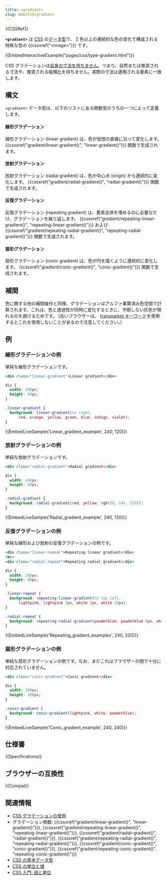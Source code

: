 ```yaml
---
title: <gradient>
slug: Web/CSS/gradient
---
```


{{CSSRef}}

**`<gradient>`** は [CSS](/ja/docs/Web/CSS) の[データ型](/ja/docs/Web/CSS/CSS_Types)で、 2 色以上の連続的な色の変化で構成される特殊な型の {{cssxref("&lt;image&gt;")}} です。

{{EmbedInteractiveExample("pages/css/type-gradient.html")}}

CSS グラデーションは[自身の寸法を持ちません](/ja/docs/Web/CSS/image#description)。つまり、自然または推奨される寸法や、推奨される縦横比を持ちません。実際の寸法は適用される要素に一致します。

## 構文

`<gradient>` データ型は、以下のリストにある関数型のうちの一つによって定義します。

#### 線形グラデーション

線形グラデーション (linear gradient) は、色が仮想の直線に沿って変化します。 {{cssxref("gradient/linear-gradient()", "linear-gradient()")}} 関数で生成されます。

#### 放射グラデーション

放射グラデーション (radial gradient) は、色が中心点 (origin) から連続的に変化します。 {{cssxref("gradient/radial-gradient()", "radial-gradient()")}} 関数で生成されます。

#### 反復グラデーション

反復グラデーション (repeating gradient) は、要素全体を埋めるのに必要なだけ、グラデーションを繰り返します。 {{cssxref("gradient/repeating-linear-gradient()", "repeating-linear-gradient()")}} および {{cssxref("gradient/repeating-radial-gradient()", "repeating-radial-gradient()")}} 関数で生成されます。

#### 扇形グラデーション

扇形グラデーション (conic gradient) は、色が円を描くように連続的に変化します。 {{cssxref("gradient/conic-gradient()", "conic-gradient()")}} 関数で生成されます。

## 補間

色に関する他の補間操作と同様、グラデーションはアルファ乗算済み色空間で計算されます。これは、色と透過性が同時に変化するときに、予期しない灰色が現れるのを避けるためです。 (古いブラウザーは、 [transparent キーワード](/ja/docs/Web/CSS/color_value#transparent_keyword)を使用するとこれを使用しないことがあるので注意してください。)

## 例

<h3 id="Linear_gradient_example">線形グラデーションの例</h3>

単純な線形グラデーションです。

```html hidden
<div class="linear-gradient">Linear gradient</div>
```

```css hidden
div {
  width: 240px;
  height: 80px;
}
```

```css
.linear-gradient {
  background: linear-gradient(to right,
      red, orange, yellow, green, blue, indigo, violet);
}
```

{{EmbedLiveSample('Linear_gradient_example', 240, 120)}}

<h3 id="Radial_gradient_example">放射グラデーションの例</h3>

単純な放射グラデーションです。

```html hidden
<div class="radial-gradient">Radial gradient</div>
```

```css hidden
div {
  width: 240px;
  height: 80px;
}
```

```css
.radial-gradient {
  background: radial-gradient(red, yellow, rgb(30, 144, 255));
}
```

{{EmbedLiveSample('Radial_gradient_example', 240, 120)}}

<h3 id="Repeating_gradient_examples">反復グラデーションの例</h3>

単純な線形および放射の反復グラデーションの例です。

```html hidden
<div class="linear-repeat">Repeating linear gradient</div>
<br>
<div class="radial-repeat">Repeating radial gradient</div>
```

```css hidden
div {
  width: 240px;
  height: 80px;
}
```

```css
.linear-repeat {
  background: repeating-linear-gradient(to top left,
      lightpink, lightpink 5px, white 5px, white 10px);
}

.radial-repeat {
  background: repeating-radial-gradient(powderblue, powderblue 8px, white 8px, white 16px);
}
```

{{EmbedLiveSample('Repeating_gradient_examples', 240, 220)}}

<h3 id="Conic_gradient_example">扇形グラデーションの例</h3>

単純な扇形グラデーションの例です。なお、まだこれはブラウザーの間で十分に対応されていません。

```html hidden
<div class="conic-gradient">Conic gradient</div>
```

```css hidden
div {
  width: 200px;
  height: 200px;
}
```

```css
.conic-gradient {
  background: conic-gradient(lightpink, white, powderblue);
}
```

{{EmbedLiveSample('Conic_gradient_example', 240, 240)}}

## 仕様書

{{Specifications}}

## ブラウザーの互換性

{{Compat}}

## 関連情報

- [CSS グラデーションの使用](/ja/docs/Web/CSS/CSS_Images/Using_CSS_gradients)
- グラデーション関数: {{cssxref("gradient/linear-gradient()", "linear-gradient()")}}, {{cssxref("gradient/repeating-linear-gradient()", "repeating-linear-gradient()")}}, {{cssxref("gradient/radial-gradient()", "radial-gradient()")}}, {{cssxref("gradient/repeating-radial-gradient()", "repeating-radial-gradient()")}}, {{cssxref("gradient/conic-gradient()", "conic-gradient()")}}, {{cssxref("gradient/repeating-conic-gradient()", "repeating-conic-gradient()")}}
- [CSS の基本データ型](/ja/docs/Web/CSS/CSS_Types)
- [CSS の単位と値](/ja/docs/Web/CSS/CSS_Values_and_Units)
- [CSS 入門: 値と単位](/ja/docs/Learn/CSS/Building_blocks/Values_and_units)
